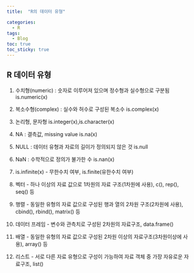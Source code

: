 ```yaml
---
title:  "R의 데이터 유형"

categories:
  - R
tags:
  - Blog
toc: true
toc_sticky: true
---
```


## R 데이터 유형

1. 수치형(numeric) : 숫자로 이루어져 있으며 정수형과 실수형으로 구분됨 is.numeric(x)

2. 복소수형(complex) : 실수와 허수로 구성된 복소수 is.complex(x)

3. 논리형, 문자형 is.integer(x),is.character(x)

4. NA : 결측값, missing value is.na(x)

5. NULL : 데이터 유형과 자료의 길이가 정의되지 않은 것 is.null

6. NaN : 수학적으로 정의가 불가한 수 is.nan(x)

7. is.infinite(x) - 무한수치 여부, is.finite(유한수치 여부)

8. 벡터 - 하나 이상의 자료 값으로 1차원의 자료 구조(1차원에 사용), c(), rep(), seq() 등

9. 행렬 - 동일한 유형의 자료 값으로 구성된 행과 열의 2차원 구조(2차원에 사용), cbind(), rbind(), matrix() 등

10. 데이터 프레임 - 변수와 관측치로 구성된 2차원의 자료구조, data.frame()

11. 배열 - 동일한 유형의 자료 값으로 구성된 2차원 이상의 자료구조(3차원이상에 사용), array() 등

12. 리스트 - 서로 다른 자료 유형으로 구성이 가능하여 자료 객체 중 가장 자유로운 자료구조, list()





